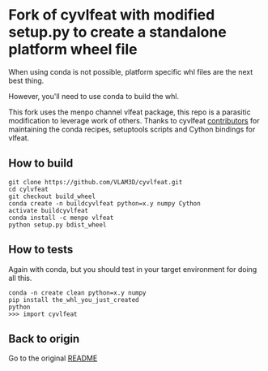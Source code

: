 # Fork of cyvlfeat with modified setup.py to create a standalone platform wheel file

When using conda is not possible, platform specific whl files are the next best thing. 

However, you'll need to use conda to build the whl.

This fork uses the menpo channel vlfeat package, this repo is a parasitic modification to leverage work of others. 
Thanks to cyvlfeat [contributors](https://github.com/menpo/cyvlfeat/graphs/contributors) for maintaining the conda recipes, setuptools scripts and Cython bindings for vlfeat.

## How to build

~~~~
git clone https://github.com/VLAM3D/cyvlfeat.git
cd cylvfeat
git checkout build_wheel
conda create -n buildcyvlfeat python=x.y numpy Cython
activate buildcyvlfeat
conda install -c menpo vlfeat
python setup.py bdist_wheel
~~~~

## How to tests

Again with conda, but you should test in your target environment for doing all this. 

~~~~
conda -n create clean python=x.y numpy
pip install the_whl_you_just_created
python 
>>> import cyvlfeat
~~~~

## Back to origin

Go to the original [README](https://github.com/menpo/cyvlfeat/blob/master/README.md)


